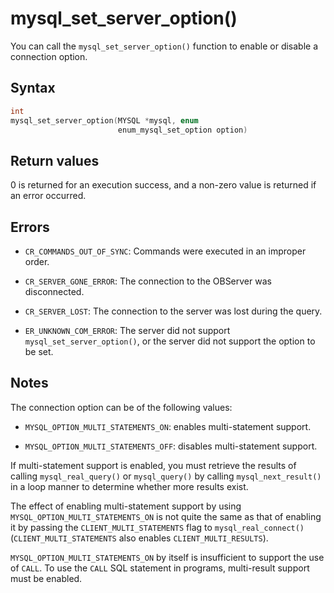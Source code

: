mysql_set_server_option() 
==============================================

You can call the `mysql_set_server_option()` function to enable or disable a connection option. 

Syntax 
---------------------------

```c
int
mysql_set_server_option(MYSQL *mysql, enum
                        enum_mysql_set_option option)
```



Return values 
----------------------------------

0 is returned for an execution success, and a non-zero value is returned if an error occurred.

Errors 
---------------------------

* `CR_COMMANDS_OUT_OF_SYNC`: Commands were executed in an improper order.

  

* `CR_SERVER_GONE_ERROR`: The connection to the OBServer was disconnected.

  

* `CR_SERVER_LOST`: The connection to the server was lost during the query.

  

* `ER_UNKNOWN_COM_ERROR`: The server did not support `mysql_set_server_option()`, or the server did not support the option to be set.

  




Notes 
--------------------------

The connection option can be of the following values:

* `MYSQL_OPTION_MULTI_STATEMENTS_ON`: enables multi-statement support.

  

* `MYSQL_OPTION_MULTI_STATEMENTS_OFF`: disables multi-statement support.

  




If multi-statement support is enabled, you must retrieve the results of calling `mysql_real_query()` or `mysql_query()` by calling `mysql_next_result()` in a loop manner to determine whether more results exist. 

The effect of enabling multi-statement support by using `MYSQL_OPTION_MULTI_STATEMENTS_ON` is not quite the same as that of enabling it by passing the `CLIENT_MULTI_STATEMENTS` flag to `mysql_real_connect()` (`CLIENT_MULTI_STATEMENTS` also enables `CLIENT_MULTI_RESULTS`). 

`MYSQL_OPTION_MULTI_STATEMENTS_ON` by itself is insufficient to support the use of `CALL`. To use the `CALL` SQL statement in programs, multi-result support must be enabled.
